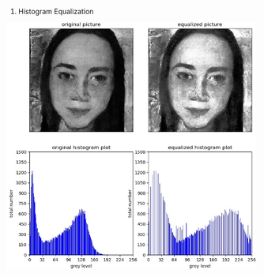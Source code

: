 1. Histogram Equalization

![image](https://github.com/Chang-Chia-Chi/Image-Processing/blob/master/Image%20and%20Video%20Processing%20From%20Mars%20to%20Hollywood%20with%20a%20Stop%20at%20the%20Hospital/week%202/pic/Histogram%20Equalization.jpg)
